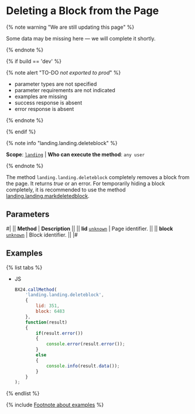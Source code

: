 # Deleting a Block from the Page

{% note warning "We are still updating this page" %}

Some data may be missing here — we will complete it shortly.

{% endnote %}

{% if build == 'dev' %}

{% note alert "TO-DO _not exported to prod_" %}

- parameter types are not specified
- parameter requirements are not indicated
- examples are missing
- success response is absent
- error response is absent

{% endnote %}

{% endif %}

{% note info "landing.landing.deleteblock" %}

**Scope**: [`landing`](../../../scopes/permissions.md) | **Who can execute the method**: `any user`

{% endnote %}

The method `landing.landing.deleteblock` completely removes a block from the page. It returns *true* or an error. For temporarily hiding a block completely, it is recommended to use the method [landing.landing.markdeletedblock](./landing-landing-mark-deleted-block.md).

## Parameters

#|
|| **Method** | **Description** ||
|| **lid**
[`unknown`](../../../data-types.md) | Page identifier. ||
|| **block**
[`unknown`](../../../data-types.md) | Block identifier. ||
|#

## Examples

{% list tabs %}

- JS

    ```js
    BX24.callMethod(
        'landing.landing.deleteblock',
        {
            lid: 351,
            block: 6483
        },
        function(result)
        {
            if(result.error())
            {
                console.error(result.error());
            }
            else
            {
                console.info(result.data());
            }
        }
    );
    ```

{% endlist %}

{% include [Footnote about examples](../../../../_includes/examples.md) %}